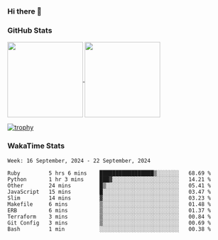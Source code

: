 ### Hi there 👋

### GitHub Stats

<a href="https://github.com/anuraghazra/github-readme-stats">
  <img align="center" height="170px" src="https://github-readme-stats.vercel.app/api/top-langs/?username=tksfjt1024&layout=compact&count_private=true&show_icons=true&show_icons=true&theme=graywhite" />
</a>
<a href="https://github.com/anuraghazra/github-readme-stats">
  <img align="center" height="170px" src="https://github-readme-stats.vercel.app/api?username=tksfjt1024&count_private=true&show_icons=true&show_icons=true&theme=graywhite" />
</a>

[![trophy](https://github-profile-trophy.vercel.app/?username=tksfjt1024)](https://github.com/ryo-ma/github-profile-trophy)

### WakaTime Stats

<!--START_SECTION:waka-->
```text
Week: 16 September, 2024 - 22 September, 2024

Ruby         5 hrs 6 mins    █████████████████▒░░░░░░░   68.69 % 
Python       1 hr 3 mins     ███▓░░░░░░░░░░░░░░░░░░░░░   14.21 % 
Other        24 mins         █▒░░░░░░░░░░░░░░░░░░░░░░░   05.41 % 
JavaScript   15 mins         █░░░░░░░░░░░░░░░░░░░░░░░░   03.47 % 
Slim         14 mins         ▓░░░░░░░░░░░░░░░░░░░░░░░░   03.23 % 
Makefile     6 mins          ▒░░░░░░░░░░░░░░░░░░░░░░░░   01.48 % 
ERB          6 mins          ▒░░░░░░░░░░░░░░░░░░░░░░░░   01.37 % 
Terraform    3 mins          ▒░░░░░░░░░░░░░░░░░░░░░░░░   00.84 % 
Git Config   3 mins          ▒░░░░░░░░░░░░░░░░░░░░░░░░   00.69 % 
Bash         1 min           ░░░░░░░░░░░░░░░░░░░░░░░░░   00.38 % 
```
<!--END_SECTION:waka-->
